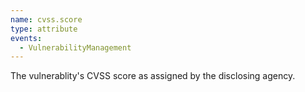 ```yaml
---
name: cvss.score
type: attribute
events:
  - VulnerabilityManagement
---
```


The vulnerablity's CVSS score as assigned by the disclosing agency.
